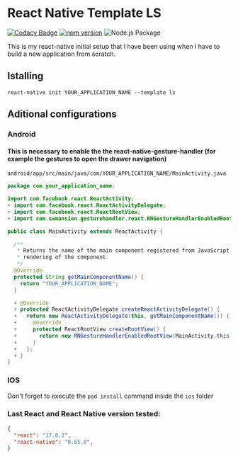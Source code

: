 # React Native Template LS

[![Codacy Badge](https://app.codacy.com/project/badge/Grade/65da41dfd6854b9e96785078f42172ad)](https://www.codacy.com/gh/leandrosimoes/react-native-template-ls/dashboard?utm_source=github.com&amp;utm_medium=referral&amp;utm_content=leandrosimoes/react-native-template-ls&amp;utm_campaign=Badge_Grade)
[![npm version](https://badge.fury.io/js/react-native-template-ls.svg)](https://badge.fury.io/js/react-native-template-ls)
![Node.js Package](https://github.com/leandrosimoes/react-native-template-ls/workflows/Node%2Ejs%20Package/badge.svg)

This is my react-native initial setup that I have been using when I have to build a new application from scratch.

## Istalling

`react-native init YOUR_APPLICATION_NAME --template ls`

## Aditional configurations

### Android

#### This is necessary to enable the the react-native-gesture-handler (for example the gestures to open the drawer navigation)

`android/app/src/main/java/com/YOUR_APPLICATION_NAME/MainActivity.java`
```java
package com.your_application_name;

import com.facebook.react.ReactActivity;
+ import com.facebook.react.ReactActivityDelegate;
+ import com.facebook.react.ReactRootView;
+ import com.swmansion.gesturehandler.react.RNGestureHandlerEnabledRootView;

public class MainActivity extends ReactActivity {

  /**
   * Returns the name of the main component registered from JavaScript. This is used to schedule
   * rendering of the component.
   */
  @Override
  protected String getMainComponentName() {
    return "YOUR_APPLICATION_NAME";
  }

  + @Override
  + protected ReactActivityDelegate createReactActivityDelegate() {
  +   return new ReactActivityDelegate(this, getMainComponentName()) {
  +     @Override
  +     protected ReactRootView createRootView() {
  +       return new RNGestureHandlerEnabledRootView(MainActivity.this);
  +     }
  +   };
  + }
}

```

### IOS

Don't forget to execute the `pod install` command inside the `ios` folder

### Last React and React Native version tested:

```json
{
  "react": "17.0.2",
  "react-native": "0.65.0",
}
```

